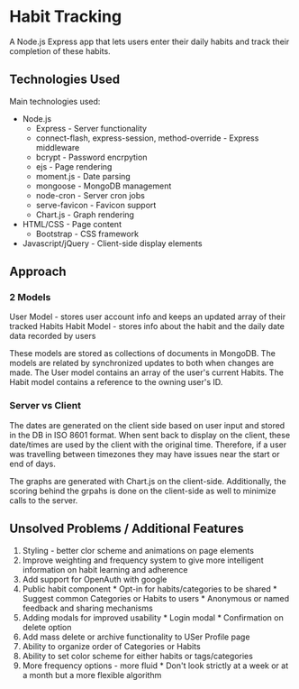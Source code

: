# Habit Tracking

A Node.js Express app that lets users enter their daily habits and track their completion of these habits. 

## Technologies Used

Main technologies used:
  * Node.js
    * Express - Server functionality
    * connect-flash, express-session, method-override - Express middleware
    * bcrypt - Password encrpytion
    * ejs - Page rendering
    * moment.js - Date parsing
    * mongoose - MongoDB management
    * node-cron - Server cron jobs
    * serve-favicon - Favicon support
    * Chart.js - Graph rendering
  * HTML/CSS - Page content
    * Bootstrap - CSS framework
  * Javascript/jQuery - Client-side display elements

## Approach

### 2 Models
User Model - stores user account info and keeps an updated array of their tracked Habits
Habit Model - stores info about the habit and the daily date data recorded by users 

These models are stored as collections of documents in MongoDB. The models are related by synchronized updates to both when changes are made. The User model contains an array of the user's current Habits. The Habit model contains a reference to the owning user's ID.

### Server vs Client
The dates are generated on the client side based on user input and stored in the DB in ISO 8601 format. When sent back to display on the client, these date/times are used by the client with the original time. Therefore, if a user was travelling between timezones they may have issues near the start or end of days. 

The graphs are generated with Chart.js on the client-side. Additionally, the scoring behind the grpahs is done on the client-side as well to minimize calls to the server. 

## Unsolved Problems / Additional Features
  1. Styling - better clor scheme and animations on page elements
  2. Improve weighting and frequency system to give more intelligent information on habit learning and adherence
  3. Add support for OpenAuth with google
  4. Public habit component
    * Opt-in for habits/categories to be shared
    * Suggest common Categories or Habits to users
    * Anonymous or named feedback and sharing mechanisms 
  5. Adding modals for improved usability
    * Login modal
    * Confirmation on delete option
  6. Add mass delete or archive functionality to USer Profile page
  7. Ability to organize order of Categories or Habits
  8. Ability to set color scheme for either habits or tags/categories
  9. More frequency options - more fluid
    * Don't look strictly at a week or at a month but a more flexible algorithm
  
